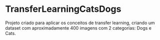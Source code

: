 # TransferLearningCatsDogs
Projeto criado para aplicar os conceitos de transfer learning, criando um dataset com aproximadamente 400 imagens com 2 categorias: Dogs e Cats.
